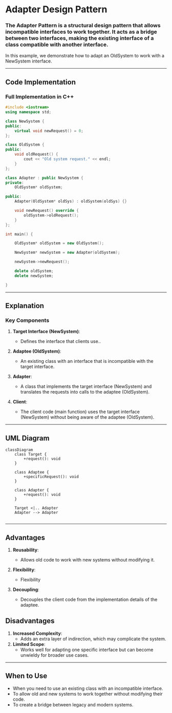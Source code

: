 # Adapter Design Pattern

### The Adapter Pattern is a structural design pattern that allows incompatible interfaces to work together. It acts as a bridge between two interfaces, making the existing interface of a class compatible with another interface.

In this example, we demonstrate how to adapt an OldSystem to work with a NewSystem interface.

---

## Code Implementation

### Full Implementation in C++

```cpp
#include <iostream>
using namespace std;

class NewSystem {
public:
    virtual void newRequest() = 0; 
};

class OldSystem {
public:
    void oldRequest() {
        cout << "Old system request." << endl;
    }
};

class Adapter : public NewSystem {
private:
    OldSystem* oldSystem;

public:
    Adapter(OldSystem* oldSys) : oldSystem(oldSys) {}

    void newRequest() override {
        oldSystem->oldRequest(); 
    }
};

int main() {

    OldSystem* oldSystem = new OldSystem();

    NewSystem* newSystem = new Adapter(oldSystem);

    newSystem->newRequest();  

    delete oldSystem;
    delete newSystem;

}


```

---

## Explanation

### Key Components

1. **Target Interface (NewSystem)**:
   - Defines the interface that clients use..

2. **Adaptee (OldSystem)**:
   - An existing class with an interface that is incompatible with the target interface.
     
3. **Adapter**:
   - A class that implements the target interface (NewSystem) and translates the requests into calls to the adaptee (OldSystem).

4. **Client**:
   - The client code (main function) uses the target interface (NewSystem) without being aware of the adaptee (OldSystem).
---

## UML Diagram

```mermaid
classDiagram
    class Target {
        +request(): void
    }

    class Adaptee {
        +specificRequest(): void
    }

    class Adapter {
        +request(): void
    }

    Target <|.. Adapter
    Adapter --> Adapter


```

---

## Advantages

1. **Reusability**:
   - Allows old code to work with new systems without modifying it.
     
2. **Flexibility**:
   - Flexibility

3. **Decoupling**:
   -  Decouples the client code from the implementation details of the adaptee.

## Disadvantages

1. **Increased Complexity**:
   - Adds an extra layer of indirection, which may complicate the system.
2. **Limited Scope**:
   - Works well for adapting one specific interface but can become unwieldy for broader use cases.

---

## When to Use

- When you need to use an existing class with an incompatible interface.
- To allow old and new systems to work together without modifying their code.
- To create a bridge between legacy and modern systems.
